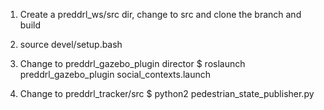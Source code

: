 
1. Create a preddrl_ws/src dir, change to src and clone the branch and build

2. source devel/setup.bash 

3. Change to preddrl_gazebo_plugin director
$ roslaunch preddrl_gazebo_plugin social_contexts.launch

4. Change to preddrl_tracker/src
$ python2 pedestrian_state_publisher.py


